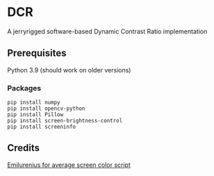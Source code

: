 # DCR
A jerryrigged software-based Dynamic Contrast Ratio implementation

## Prerequisites 
Python 3.9 (should work on older versions)
### Packages
```
pip install numpy
pip install opencv-python
pip install Pillow
pip install screen-brightness-control
pip install screeninfo
```

## Credits
[Emilurenius for average screen color script](https://github.com/Emilurenius)
